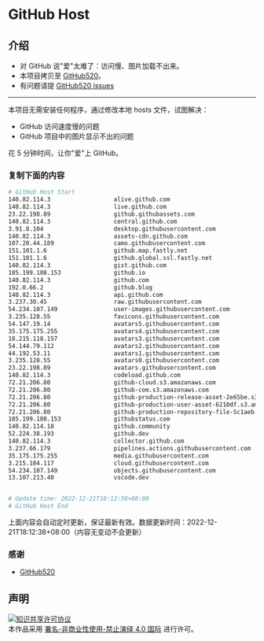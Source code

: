 # GitHub Host
## 介绍
- 对 GitHub 说"爱"太难了：访问慢、图片加载不出来。
- 本项目拷贝至 [GitHub520](https://github.com/521xueweihan/GitHub520)。
- 有问题请提 [GitHub520 issues](https://github.com/521xueweihan/GitHub520/issues/new)

---

本项目无需安装任何程序，通过修改本地 hosts 文件，试图解决：
- GitHub 访问速度慢的问题
- GitHub 项目中的图片显示不出的问题

花 5 分钟时间，让你"爱"上 GitHub。

### 复制下面的内容
```bash
# GitHub Host Start
140.82.114.3                  alive.github.com
140.82.114.3                  live.github.com
23.22.198.89                  github.githubassets.com
140.82.114.3                  central.github.com
3.91.8.104                    desktop.githubusercontent.com
140.82.114.3                  assets-cdn.github.com
107.20.44.189                 camo.githubusercontent.com
151.101.1.6                   github.map.fastly.net
151.101.1.6                   github.global.ssl.fastly.net
140.82.114.3                  gist.github.com
185.199.108.153               github.io
140.82.114.3                  github.com
192.0.66.2                    github.blog
140.82.114.3                  api.github.com
3.237.30.45                   raw.githubusercontent.com
54.234.107.149                user-images.githubusercontent.com
3.235.128.55                  favicons.githubusercontent.com
54.147.19.14                  avatars5.githubusercontent.com
35.175.175.255                avatars4.githubusercontent.com
18.215.118.157                avatars3.githubusercontent.com
54.144.79.112                 avatars2.githubusercontent.com
44.192.53.11                  avatars1.githubusercontent.com
3.235.128.55                  avatars0.githubusercontent.com
23.22.198.89                  avatars.githubusercontent.com
140.82.114.3                  codeload.github.com
72.21.206.80                  github-cloud.s3.amazonaws.com
72.21.206.80                  github-com.s3.amazonaws.com
72.21.206.80                  github-production-release-asset-2e65be.s3.amazonaws.com
72.21.206.80                  github-production-user-asset-6210df.s3.amazonaws.com
72.21.206.80                  github-production-repository-file-5c1aeb.s3.amazonaws.com
185.199.108.153               githubstatus.com
140.82.114.18                 github.community
52.224.38.193                 github.dev
140.82.114.3                  collector.github.com
3.237.66.179                  pipelines.actions.githubusercontent.com
35.175.175.255                media.githubusercontent.com
3.215.184.117                 cloud.githubusercontent.com
54.234.107.149                objects.githubusercontent.com
13.107.213.40                 vscode.dev


# Update time: 2022-12-21T18:12:38+08:00
# GitHub Host End

```
上面内容会自动定时更新，保证最新有效。数据更新时间：2022-12-21T18:12:38+08:00（内容无变动不会更新）

### 感谢

- [GitHub520](https://github.com/521xueweihan/GitHub520)

## 声明
<a rel="license" href="https://creativecommons.org/licenses/by-nc-nd/4.0/deed.zh"><img alt="知识共享许可协议" style="border-width: 0" src="https://licensebuttons.net/l/by-nc-nd/4.0/88x31.png"></a><br>本作品采用 <a rel="license" href="https://creativecommons.org/licenses/by-nc-nd/4.0/deed.zh">署名-非商业性使用-禁止演绎 4.0 国际</a> 进行许可。